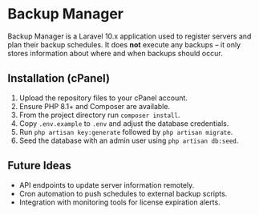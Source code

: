 # Backup Manager

Backup Manager is a Laravel 10.x application used to register servers and plan their backup schedules. It does **not** execute any backups – it only stores information about where and when backups should occur.

## Installation (cPanel)

1. Upload the repository files to your cPanel account.
2. Ensure PHP 8.1+ and Composer are available.
3. From the project directory run `composer install`.
4. Copy `.env.example` to `.env` and adjust the database credentials.
5. Run `php artisan key:generate` followed by `php artisan migrate`.
6. Seed the database with an admin user using `php artisan db:seed`.

## Future Ideas

- API endpoints to update server information remotely.
- Cron automation to push schedules to external backup scripts.
- Integration with monitoring tools for license expiration alerts.
